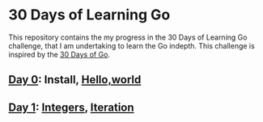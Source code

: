 # 30 Days of Learning Go 

This repository contains the my progress in the 30 Days of Learning Go challenge, that I am undertaking to learn the Go indepth. This challenge is inspired by the [30 Days of Go](https://github.com/canro91/LetsGo?tab=readme-ov-file).

## [Day 0](/Day0/): Install, [Hello,world](/Day0/)
## [Day 1](/Day1/): [Integers](/Day1/integers/), [Iteration](/Day1/iterations/)